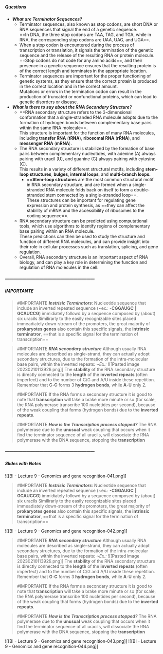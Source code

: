 ##### Questions
- ***What are Terminator Sequences?***
	- Terminator sequences, also known as stop codons, are short DNA or RNA sequences that signal the end of a genetic sequence. <br>==In DNA, the three stop codons are TAA, TAG, and TGA, while in RNA, the corresponding stop codons are UAA, UAG, and UGA==.
	- When a stop codon is encountered during the process of transcription or translation, it signals the termination of the genetic sequence and the release of the resulting RNA or protein molecule. <br>==Stop codons do not code for any amino acids==, and their presence in a genetic sequence ensures that the resulting protein is of the correct length and terminates in the appropriate location.
	- Terminator sequences are important for the proper functioning of genetic systems, as they ensure that the correct protein is produced in the correct location and in the correct amount. <br>Mutations or errors in the termination codon can result in the production of truncated or nonfunctional proteins, which can lead to genetic disorders or disease.
- ***What is there to say about the RNA Secondary Structure?***
	- ==RNA secondary structure refers to the 3-dimensional conformation that a single-stranded RNA molecule adopts due to the formation of hydrogen bonds between complementary base pairs within the same RNA molecule==. <br>This structure is important for the function of many RNA molecules, including **transfer RNA** (**tRNA**), **ribosomal RNA** (**rRNA**), and **messenger RNA** (**mRNA**).
	- The RNA secondary structure is stabilized by the formation of base pairs between complementary nucleotides, with adenine (A) always pairing with uracil (U), and guanine (G) always pairing with cytosine (C). <br>This results in a variety of different structural motifs, including **stem-loop structures**, **bulges**, **internal loops**, and **multi-branch loops**.
		- ==**Stem-loop structures** are the most common structural motif in RNA secondary structure, and are formed when a single-stranded RNA molecule folds back on itself to form a double-stranded stem connected by a single-stranded loop==. <br>These structures can be important for regulating gene expression and protein synthesis, as ==they can affect the stability of mRNA and the accessibility of ribosomes to the coding sequence==.
	- RNA secondary structure can be predicted using computational tools, which use algorithms to identify regions of complementary base pairing within an RNA molecule. <br>These predictions can then be used to study the structure and function of different RNA molecules, and can provide insight into their role in cellular processes such as translation, splicing, and gene regulation.
	- Overall, RNA secondary structure is an important aspect of RNA biology, and can play a key role in determining the function and regulation of RNA molecules in the cell.

##### —————————————————————
##### IMPORTANTE

> #IMPORTANTE ***Instrisic Terminators***:
> Nucleotide sequence that include an inverted repeated sequence (~ex.: **-CGGAUGC | GCAUCCG**) immidiately followd by a sequence composed by (about) six uracils
> Similirarly to the easily recognizable sites placed immeadiately down-stream of the promoters, the great majority of **prokaryotes genes** also contain this specific signals, the **intrinsic terminatror**, ==that is a specific signal for the termination of transcription==

> #IMPORTANTE ***RNA secondary structure***
> Although usually RNA molecules are described as single-strand, they can actually adopt secondary structures, due to the formation of the intra-molecular base pairs, within the inverted repeats:
> *~Ex.:*
> ![[Pasted image 20230210113929.png]]
> The **stability** of the RNA secondary structure is directly connected to the **length** of the **inverted repeats** (often imperfect) and to the number of C/G and A/U inside these repetition.
> Remember that **G**-**C** forms $3$ **hydrogen bonds**, while **A**-**U** only $2$.
> 
> #IMPORTANTE If the RNA forms a secondary structure it is good to note that **transcription** will take a brake more minute or so (for scale, the RNA polymerase transcribe 100 nucletides per second), because of the weak coupling that forms (hydrogen bonds) due to the **inverted repeats**.

> #IMPORTANTE ***How is the Transcription process stopped?***
> The RNA polymerase due to the **unusual** weak coupling that occurs when it find the terminator sequence of all uracils, will dissociate the RNA polymerase with the DNA sequence, stopping the **transcription**

##### —————————————————————
##### Slides with Notes
![[BI - Lecture 9 - Genomics and gene recognition-041.png]]

> #IMPORTANTE ***Instrisic Terminators***:
> Nucleotide sequence that include an inverted repeated sequence (~ex.: **-CGGAUGC | GCAUCCG**) immidiately followd by a sequence composed by (about) six uracils
> Similirarly to the easily recognizable sites placed immeadiately down-stream of the promoters, the great majority of **prokaryotes genes** also contain this specific signals, the **intrinsic terminatror**, ==that is a specific signal for the termination of transcription==

![[BI - Lecture 9 - Genomics and gene recognition-042.png]]

> #IMPORTANTE ***RNA secondary structure***
> Although usually RNA molecules are described as single-strand, they can actually adopt secondary structures, due to the formation of the intra-molecular base pairs, within the inverted repeats:
> *~Ex.:*
> ![[Pasted image 20230210113929.png]]
> The **stability** of the RNA secondary structure is directly connected to the **length** of the **inverted repeats** (often imperfect) and to the number of C/G and A/U inside these repetition.
> Remember that **G**-**C** forms $3$ **hydrogen bonds**, while **A**-**U** only $2$.
> 
> #IMPORTANTE If the RNA forms a secondary structure it is good to note that **transcription** will take a brake more minute or so (for scale, the RNA polymerase transcribe 100 nucletides per second), because of the weak coupling that forms (hydrogen bonds) due to the **inverted repeats**.

> #IMPORTANTE ***How is the Transcription process stopped?***
> The RNA polymerase due to the **unusual** weak coupling that occurs when it find the terminator sequence of all uracils, will dissociate the RNA polymerase with the DNA sequence, stopping the **transcription**

![[BI - Lecture 9 - Genomics and gene recognition-043.png]] ![[BI - Lecture 9 - Genomics and gene recognition-044.png]] 

